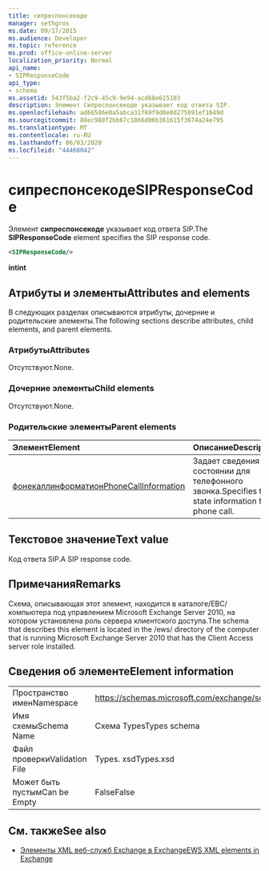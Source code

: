 ```yaml
---
title: сипреспонсекоде
manager: sethgros
ms.date: 09/17/2015
ms.audience: Developer
ms.topic: reference
ms.prod: office-online-server
localization_priority: Normal
api_name:
- SIPResponseCode
api_type:
- schema
ms.assetid: 543f5ba2-f2c9-45c9-9e94-acd68e615103
description: Элемент Сипреспонсекоде указывает код ответа SIP.
ms.openlocfilehash: ad66586e0a5abca31f69f9d0e8d275691ef1649d
ms.sourcegitcommit: 88ec988f2bb67c1866d06b361615f3674a24e795
ms.translationtype: MT
ms.contentlocale: ru-RU
ms.lasthandoff: 06/03/2020
ms.locfileid: "44468042"
---
```

# <a name="sipresponsecode"></a><span data-ttu-id="9b7bb-103">сипреспонсекоде</span><span class="sxs-lookup"><span data-stu-id="9b7bb-103">SIPResponseCode</span></span>

<span data-ttu-id="9b7bb-104">Элемент **сипреспонсекоде** указывает код ответа SIP.</span><span class="sxs-lookup"><span data-stu-id="9b7bb-104">The **SIPResponseCode** element specifies the SIP response code.</span></span> 
  
```xml
<SIPResponseCode/>
```

 <span data-ttu-id="9b7bb-105">**int**</span><span class="sxs-lookup"><span data-stu-id="9b7bb-105">**int**</span></span>
## <a name="attributes-and-elements"></a><span data-ttu-id="9b7bb-106">Атрибуты и элементы</span><span class="sxs-lookup"><span data-stu-id="9b7bb-106">Attributes and elements</span></span>

<span data-ttu-id="9b7bb-107">В следующих разделах описываются атрибуты, дочерние и родительские элементы.</span><span class="sxs-lookup"><span data-stu-id="9b7bb-107">The following sections describe attributes, child elements, and parent elements.</span></span>
  
### <a name="attributes"></a><span data-ttu-id="9b7bb-108">Атрибуты</span><span class="sxs-lookup"><span data-stu-id="9b7bb-108">Attributes</span></span>

<span data-ttu-id="9b7bb-109">Отсутствуют.</span><span class="sxs-lookup"><span data-stu-id="9b7bb-109">None.</span></span>
  
### <a name="child-elements"></a><span data-ttu-id="9b7bb-110">Дочерние элементы</span><span class="sxs-lookup"><span data-stu-id="9b7bb-110">Child elements</span></span>

<span data-ttu-id="9b7bb-111">Отсутствуют.</span><span class="sxs-lookup"><span data-stu-id="9b7bb-111">None.</span></span>
  
### <a name="parent-elements"></a><span data-ttu-id="9b7bb-112">Родительские элементы</span><span class="sxs-lookup"><span data-stu-id="9b7bb-112">Parent elements</span></span>

|<span data-ttu-id="9b7bb-113">**Элемент**</span><span class="sxs-lookup"><span data-stu-id="9b7bb-113">**Element**</span></span>|<span data-ttu-id="9b7bb-114">**Описание**</span><span class="sxs-lookup"><span data-stu-id="9b7bb-114">**Description**</span></span>|
|:-----|:-----|
|[<span data-ttu-id="9b7bb-115">фонекаллинформатион</span><span class="sxs-lookup"><span data-stu-id="9b7bb-115">PhoneCallInformation</span></span>](phonecallinformation.md) <br/> |<span data-ttu-id="9b7bb-116">Задает сведения о состоянии для телефонного звонка.</span><span class="sxs-lookup"><span data-stu-id="9b7bb-116">Specifies the state information for a phone call.</span></span>  <br/> |
   
## <a name="text-value"></a><span data-ttu-id="9b7bb-117">Текстовое значение</span><span class="sxs-lookup"><span data-stu-id="9b7bb-117">Text value</span></span>

<span data-ttu-id="9b7bb-118">Код ответа SIP.</span><span class="sxs-lookup"><span data-stu-id="9b7bb-118">A SIP response code.</span></span>
  
## <a name="remarks"></a><span data-ttu-id="9b7bb-119">Примечания</span><span class="sxs-lookup"><span data-stu-id="9b7bb-119">Remarks</span></span>

<span data-ttu-id="9b7bb-120">Схема, описывающая этот элемент, находится в каталоге/ЕВС/компьютера под управлением Microsoft Exchange Server 2010, на котором установлена роль сервера клиентского доступа.</span><span class="sxs-lookup"><span data-stu-id="9b7bb-120">The schema that describes this element is located in the /ews/ directory of the computer that is running Microsoft Exchange Server 2010 that has the Client Access server role installed.</span></span>
  
## <a name="element-information"></a><span data-ttu-id="9b7bb-121">Сведения об элементе</span><span class="sxs-lookup"><span data-stu-id="9b7bb-121">Element information</span></span>

|||
|:-----|:-----|
|<span data-ttu-id="9b7bb-122">Пространство имен</span><span class="sxs-lookup"><span data-stu-id="9b7bb-122">Namespace</span></span>  <br/> |https://schemas.microsoft.com/exchange/services/2006/types  <br/> |
|<span data-ttu-id="9b7bb-123">Имя схемы</span><span class="sxs-lookup"><span data-stu-id="9b7bb-123">Schema Name</span></span>  <br/> |<span data-ttu-id="9b7bb-124">Схема Types</span><span class="sxs-lookup"><span data-stu-id="9b7bb-124">Types schema</span></span>  <br/> |
|<span data-ttu-id="9b7bb-125">Файл проверки</span><span class="sxs-lookup"><span data-stu-id="9b7bb-125">Validation File</span></span>  <br/> |<span data-ttu-id="9b7bb-126">Types. xsd</span><span class="sxs-lookup"><span data-stu-id="9b7bb-126">Types.xsd</span></span>  <br/> |
|<span data-ttu-id="9b7bb-127">Может быть пустым</span><span class="sxs-lookup"><span data-stu-id="9b7bb-127">Can be Empty</span></span>  <br/> |<span data-ttu-id="9b7bb-128">False</span><span class="sxs-lookup"><span data-stu-id="9b7bb-128">False</span></span>  <br/> |
   
## <a name="see-also"></a><span data-ttu-id="9b7bb-129">См. также</span><span class="sxs-lookup"><span data-stu-id="9b7bb-129">See also</span></span>



- [<span data-ttu-id="9b7bb-130">Элементы XML веб-служб Exchange в Exchange</span><span class="sxs-lookup"><span data-stu-id="9b7bb-130">EWS XML elements in Exchange</span></span>](ews-xml-elements-in-exchange.md)

